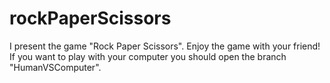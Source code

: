 rockPaperScissors
=================

I present the game "Rock Paper Scissors".
Enjoy the game with your friend!
If you want to play with your computer you should open the branch "HumanVSComputer".
